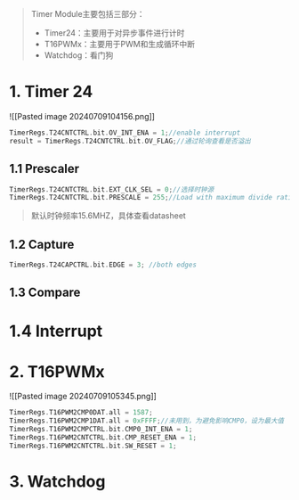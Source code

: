 > Timer Module主要包括三部分：
> * Timer24：主要用于对异步事件进行计时
> * T16PWMx：主要用于PWM和生成循环中断
> * Watchdog：看门狗

# 1. Timer 24
![[Pasted image 20240709104156.png]]

```C
TimerRegs.T24CNTCTRL.bit.OV_INT_ENA = 1;//enable interrupt 
result = TimerRegs.T24CNTCTRL.bit.OV_FLAG;//通过轮询查看是否溢出
```
## 1.1 Prescaler
```C
TimerRegs.T24CNTCTRL.bit.EXT_CLK_SEL = 0;//选择时钟源
TimerRegs.T24CNTCTRL.bit.PRESCALE = 255;//Load with maximum divide ratio
```
> 默认时钟频率15.6MHZ，具体查看datasheet

## 1.2 Capture

```C
TimerRegs.T24CAPCTRL.bit.EDGE = 3; //both edges
```

## 1.3 Compare

# 1.4 Interrupt

# 2. T16PWMx

![[Pasted image 20240709105345.png]]
```C
TimerRegs.T16PWM2CMP0DAT.all = 1587;
TimerRegs.T16PWM2CMP1DAT.all = 0xFFFF;//未用到，为避免影响CMP0，设为最大值
TimerRegs.T16PWM2CMPCTRL.bit.CMP0_INT_ENA = 1;
TimerRegs.T16PWM2CNTCTRL.bit.CMP_RESET_ENA = 1;
TimerRegs.T16PWM2CNTCTRL.bit.SW_RESET = 1;
```

# 3. Watchdog
